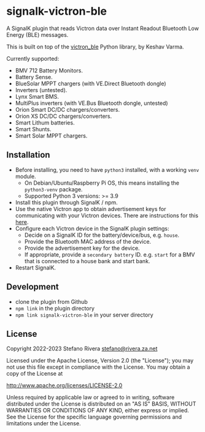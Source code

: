 # signalk-victron-ble

A SignalK plugin that reads Victron data over Instant Readout Bluetooth
Low Energy (BLE) messages.

This is built on top of the
[victron_ble](https://github.com/keshavdv/victron-ble) Python library,
by Keshav Varma.

Currently supported:

* BMV 712 Battery Monitors.
* Battery Sense.
* BlueSolar MPPT chargers (with VE.Direct Bluetooth dongle)
* Inverters (untested).
* Lynx Smart BMS.
* MultiPlus inverters (with VE.Bus Bluetooth dongle, untested)
* Orion Smart DC/DC chargers/converters.
* Orion XS DC/DC chargers/converters.
* Smart Lithum batteries.
* Smart Shunts.
* Smart Solar MPPT chargers.

## Installation

- Before installing, you need to have `python3` installed, with a
  working `venv` module.
  - On Debian/Ubuntu/Raspberry Pi OS, this means installing the `python3-venv` package.
  - Supported Python 3 versions: >= 3.9
- Install this plugin through SignalK / npm.
- Use the native Victron app to obtain advertisement keys for
  communicating with your Victron devices.
  There are instructions for this
  [here](https://github.com/keshavdv/victron-ble#usage).
- Configure each Victron device in the SignalK plugin settings:
  - Decide on a SignalK ID for the battery/device/bus, e.g. `house`.
  - Provide the Bluetooth MAC address of the device.
  - Provide the advertisement key for the device.
  - If appropriate, provide a `secondary battery` ID. e.g. `start` for
    a BMV that is connected to a house bank and start bank.
- Restart SignalK.

## Development

- clone the plugin from Github
- `npm link` in the plugin directory
- `npm link signalk-victron-ble` in your server directory

## License

Copyright 2022-2023 Stefano Rivera <stefano@rivera.za.net>

Licensed under the Apache License, Version 2.0 (the "License");
you may not use this file except in compliance with the License.
You may obtain a copy of the License at

   http://www.apache.org/licenses/LICENSE-2.0

Unless required by applicable law or agreed to in writing, software
distributed under the License is distributed on an "AS IS" BASIS,
WITHOUT WARRANTIES OR CONDITIONS OF ANY KIND, either express or implied.
See the License for the specific language governing permissions and
limitations under the License.
